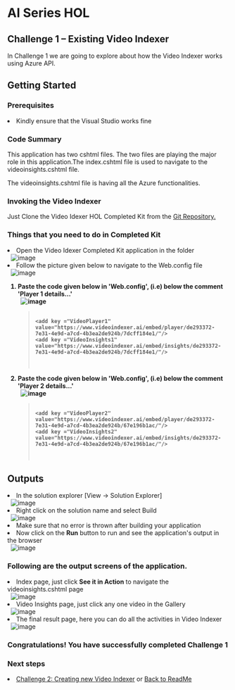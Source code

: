 <h1>AI Series HOL</h1>
<h2>Challenge 1 – Existing Video Indexer</h2>
<p>In Challenge 1 we are going to explore about how the Video Indexer works using Azure API.</p>
<h2>Getting Started</h2>
<h3>Prerequisites</h3>
<li>Kindly ensure that the Visual Studio works fine</li>
<h3>Code Summary</h3>
<p>This application has two cshtml files. The two files are playing the major role in this application.The index.cshtml file is used to navigate to the videoinsights.cshtml file.</p>
<p>The videoinsights.cshtml file is having all the Azure functionalities.</p>
<h3>Invoking the Video Indexer</h3>
<p>Just Clone the Video Idexer HOL Completed Kit from the <a href="https://github.com/jumpstartninjatech/AI-TechSeries/tree/master/Demos/CS/Vision/VideoIndexer/VideoIndexer_CompletedKit">Git Repository.</a></p>
<h3>Things that you need to do in Completed Kit</h3>
<li>Open the Video Idexer Completed Kit application in the folder</li>&nbsp;
<img src="http://139.59.61.161/VideoIndexer/32.jpg" alt="image" style="max-width:100%;">
<li>Follow the picture given below to navigate to the Web.config file</li>&nbsp;
<img src="http://139.59.61.161/VideoIndexer/Webconfig.png" alt="image" style="max-width:100%;">&nbsp; 
<ol>
  <strong>
  	<li>Paste the code given below in 'Web.config', (i.e) below the comment 'Player 1 details...'</li>&nbsp; 
    <img src="http://139.59.61.161/VideoIndexer/palyer1.png" alt="image" style="max-width:100%;">&nbsp; 
  	<blockquote>
        <pre>
           <code>
&lt;add key ="VideoPlayer1" value="https://www.videoindexer.ai/embed/player/de293372-7e31-4e9d-a7cd-4b3ea2de924b/7dcff184e1/"/&gt;
&lt;add key ="VideoInsights1" value="https://www.videoindexer.ai/embed/insights/de293372-7e31-4e9d-a7cd-4b3ea2de924b/7dcff184e1/"/&gt;
            </code>
        </pre>
   </blockquote>
   	<li>Paste the code given below in 'Web.config', (i.e) below the comment 'Player 2 details...'</li>&nbsp; 
    <img src="http://139.59.61.161/VideoIndexer/palyer2.png" alt="image" style="max-width:100%;">&nbsp; 
  	<blockquote>
        <pre>
           <code>
&lt;add key ="VideoPlayer2" value="https://www.videoindexer.ai/embed/player/de293372-7e31-4e9d-a7cd-4b3ea2de924b/67e196b1ac/"/&gt;
&lt;add key ="VideoInsights2" value="https://www.videoindexer.ai/embed/insights/de293372-7e31-4e9d-a7cd-4b3ea2de924b/67e196b1ac/"/&gt;
            </code>
        </pre>
   </blockquote>
  </strong>
</ol>   
<h2>Outputs</h2>
<li>In the solution explorer [View -> Solution Explorer]</li>&nbsp; 
<img src="http://139.59.61.161/MSWorkshop2019/Invoke_StarterKit/2.PNG" alt="image" style="max-width:100%;">&nbsp; 
<li>Right click on the solution name and select Build</li>&nbsp;
<img src="http://139.59.61.161/MSWorkshop2019/Invoke_StarterKit/3.PNG" alt="image" style="max-width:100%;">&nbsp; 
<li>Make sure that no error is thrown after building your application</li>
<li>Now click on the <b>Run</b> button to run and see the application's output in the browser</li>&nbsp;
<img src="http://139.59.61.161/MSWorkshop2019/Invoke_StarterKit/4.PNG" alt="image" style="max-width:100%;">
<h3>Following are the output screens of the application.</h3>
<li>Index page, just click <b>See it in Action</b> to navigate the videoinsights.cshtml page</li>&nbsp;
<img src="http://139.59.61.161/VideoIndexer/29.jpg" alt="image" style="max-width:100%;">&nbsp;
<li>Video Insights page, just click any one video in the Gallery</li>&nbsp;
<img src="http://139.59.61.161/VideoIndexer/30.jpg" alt="image" style="max-width:100%;">&nbsp;
<li>The final result page, here you can do all the activities in Video Indexer</li>&nbsp;
<img src="http://139.59.61.161/VideoIndexer/31.jpg" alt="image" style="max-width:100%;">&nbsp;
<h3>Congratulations! You have successfully completed Challenge 1</h3>
<h3>Next steps</h3>
<li><a href="https://github.com/jumpstartninjatech/PartnerTechSeries-AI/blob/master/Demos/CS/Vision/VideoIndexer/VideoIndexer_challenge2.md">Challenge 2: Creating new Video Indexer</a> or <a href="">Back to ReadMe</a></li>